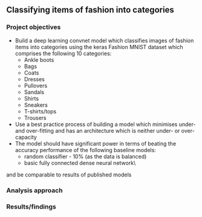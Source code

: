 ## Classifying items of fashion into categories

### Project objectives

- Build a deep learning convnet model which classifies images of fashion items into categories using the keras Fashion MNIST dataset which comprises the following 10 categories:
    - Ankle boots
    - Bags
    - Coats
    - Dresses
    - Pullovers
    - Sandals
    - Shirts
    - Sneakers
    - T-shirts/tops
    - Trousers
- Use a best practice process of building a model which minimises under- and over-fitting and has an architecture which is neither under- or over-capacity 
- The model should have significant power in terms of beating the accuracy performance of the following baseline models:
    - random classifier - 10% (as the data is balanced)
    - basic fully connected dense neural network\

and be comparable to results of published models

### Analysis approach

### Results/findings
